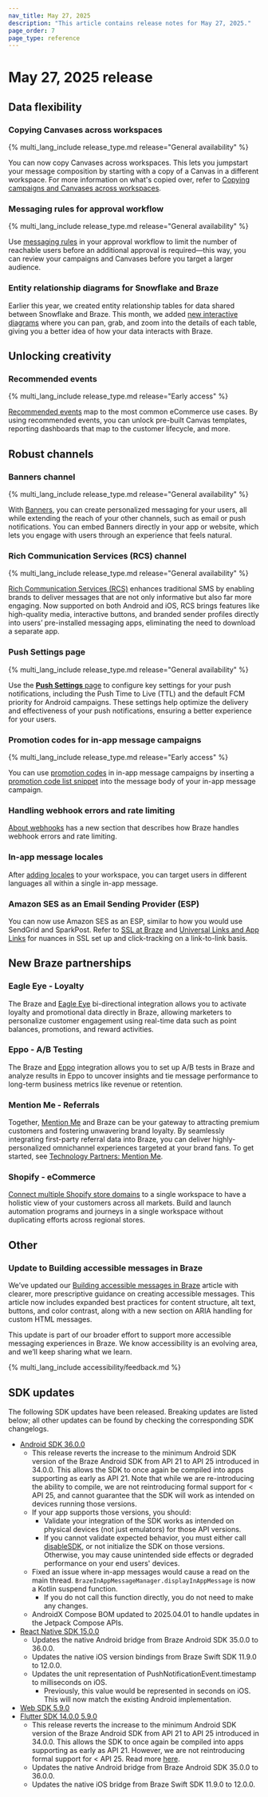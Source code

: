 ```yaml
---
nav_title: May 27, 2025
description: "This article contains release notes for May 27, 2025."
page_order: 7
page_type: reference
---
```


# May 27, 2025 release

## Data flexibility

### Copying Canvases across workspaces

{% multi_lang_include release_type.md release="General availability" %}

You can now copy Canvases across workspaces. This lets you jumpstart your message composition by starting with a copy of a Canvas in a different workspace. For more information on what's copied over, refer to [Copying campaigns and Canvases across workspaces]({{site.baseurl}}/copying_to_workspaces/).

### Messaging rules for approval workflow 

{% multi_lang_include release_type.md release="General availability" %}

Use [messaging rules]({{site.baseurl}}/user_guide/engagement_tools/messaging_fundamentals/approvals/messaging_rules) in your approval workflow to limit the number of reachable users before an additional approval is required—this way, you can review your campaigns and Canvases before you target a larger audience.

### Entity relationship diagrams for Snowflake and Braze

Earlier this year, we created entity relationship tables for data shared between Snowflake and Braze. This month, we added [new interactive diagrams]({{site.baseurl}}/partners/data_and_analytics/data_warehouses/snowflake/entity_relationships/) where you can pan, grab, and zoom into the details of each table, giving you a better idea of how your data interacts with Braze.

## Unlocking creativity

### Recommended events

{% multi_lang_include release_type.md release="Early access" %}

[Recommended events]({{site.baseurl}}/user_guide/data/custom_data/recommended_events) map to the most common eCommerce use cases. By using recommended events, you can unlock pre-built Canvas templates, reporting dashboards that map to the customer lifecycle, and more.

## Robust channels

### Banners channel

{% multi_lang_include release_type.md release="General availability" %}

With [Banners]({{site.baseurl}}/user_guide/message_building_by_channel/banners), you can create personalized messaging for your users, all while extending the reach of your other channels, such as email or push notifications. You can embed Banners directly in your app or website, which lets you engage with users through an experience that feels natural.

### Rich Communication Services (RCS) channel

{% multi_lang_include release_type.md release="General availability" %}

[Rich Communication Services (RCS)]({{site.baseurl}}/about_rcs/) enhances traditional SMS by enabling brands to deliver messages that are not only informative but also far more engaging. Now supported on both Android and iOS, RCS brings features like high-quality media, interactive buttons, and branded sender profiles directly into users’ pre-installed messaging apps, eliminating the need to download a separate app.

### Push Settings page

{% multi_lang_include release_type.md release="General availability" %}

Use the [**Push Settings** page]({{site.baseurl}}/user_guide/administrative/app_settings/push_settings) to configure key settings for your push notifications, including the Push Time to Live (TTL) and the default FCM priority for Android campaigns. These settings help optimize the delivery and effectiveness of your push notifications, ensuring a better experience for your users.

### Promotion codes for in-app message campaigns

{% multi_lang_include release_type.md release="Early access" %}

You can use [promotion codes]({{site.baseurl}}/user_guide/personalization_and_dynamic_content/promotion_codes) in in-app message campaigns by inserting a [promotion code list snippet]({{site.baseurl}}/user_guide/personalization_and_dynamic_content/promotion_codes#creating-a-promotion-code-list) into the message body of your in-app message campaign.

### Handling webhook errors and rate limiting

[About webhooks]({{site.baseurl}}/user_guide/message_building_by_channel/webhooks/understanding_webhooks/#webhook-error-handling-and-rate-limiting) has a new section that describes how Braze handles webhook errors and rate limiting.

### In-app message locales

After [adding locales]({{site.baseurl}}/user_guide/message_building_by_channel/in-app_messages/using_locales) to your workspace, you can target users in different languages all within a single in-app message.

### Amazon SES as an Email Sending Provider (ESP)

You can now use Amazon SES as an ESP, similar to how you would use SendGrid and SparkPost. Refer to [SSL at Braze]({{site.baseurl}}/user_guide/message_building_by_channel/email/email_setup/ssl#what-is-a-cdn-and-why-do-i-need-it) and [Universal Links and App Links]({{site.baseurl}}/user_guide/message_building_by_channel/email/universal_links#turning-off-click-tracking-on-a-link-to-link-basis) for nuances in SSL set up and click-tracking on a link-to-link basis.

## New Braze partnerships

### Eagle Eye - Loyalty

The Braze and [Eagle Eye]({{site.baseurl}}/partners/eagle_eye/) bi-directional integration allows you to activate loyalty and promotional data directly in Braze, allowing marketers to personalize customer engagement using real-time data such as point balances, promotions, and reward activities.

### Eppo - A/B Testing

The Braze and [Eppo]({{site.baseurl}}/partners/eppo/) integration allows you to set up A/B tests in Braze and analyze results in Eppo to uncover insights and tie message performance to long-term business metrics like revenue or retention.

### Mention Me - Referrals

Together, [Mention Me](https://www.mention-me.com/) and Braze can be your gateway to attracting premium customers and fostering unwavering brand loyalty. By seamlessly integrating first-party referral data into Braze, you can deliver highly-personalized omnichannel experiences targeted at your brand fans. To get started, see [Technology Partners: Mention Me]({{site.baseurl}}/partners/mention_me).

### Shopify - eCommerce

[Connect multiple Shopify store domains]({{site.baseurl}}/shopify_connecting_multiple_stores/) to a single workspace to have a holistic view of your customers across all markets. Build and launch automation programs and journeys in a single workspace without duplicating efforts across regional stores.

## Other

### Update to Building accessible messages in Braze

We’ve updated our [Building accessible messages in Braze]({{site.baseurl}}/help/accessibility/) article with clearer, more prescriptive guidance on creating accessible messages. This article now includes expanded best practices for content structure, alt text, buttons, and color contrast, along with a new section on ARIA handling for custom HTML messages. 

This update is part of our broader effort to support more accessible messaging experiences in Braze. We know accessibility is an evolving area, and we’ll keep sharing what we learn.

{% multi_lang_include accessibility/feedback.md %}

## SDK updates

The following SDK updates have been released. Breaking updates are listed below; all other updates can be found by checking the corresponding SDK changelogs.

- [Android SDK 36.0.0](https://pub.dev/packages/braze_plugin/changelog)
    - This release reverts the increase to the minimum Android SDK version of the Braze Android SDK from API 21 to API 25 introduced in 34.0.0. This allows the SDK to once again be compiled into apps supporting as early as API 21. Note that while we are re-introducing the ability to compile, we are not reintroducing formal support for < API 25, and cannot guarantee that the SDK will work as intended on devices running those versions.
    - If your app supports those versions, you should:
        - Validate your integration of the SDK works as intended on physical devices (not just emulators) for those API versions.
        - If you cannot validate expected behavior, you must either call [disableSDK](https://braze-inc.github.io/braze-android-sdk/kdoc/braze-android-sdk/com.braze/-braze/-companion/disable-sdk.html), or not initialize the SDK on those versions. Otherwise, you may cause unintended side effects or degraded performance on your end users' devices.
    - Fixed an issue where in-app messages would cause a read on the main thread.
    `BrazeInAppMessageManager.displayInAppMessage` is now a Kotlin suspend function.
        - If you do not call this function directly, you do not need to make any changes.
    - AndroidX Compose BOM updated to 2025.04.01 to handle updates in the Jetpack Compose APIs.
- [React Native SDK 15.0.0](https://github.com/braze-inc/braze-react-native-sdk/blob/master/CHANGELOG.md)
    - Updates the native Android bridge from Braze Android SDK 35.0.0 to 36.0.0.
    - Updates the native iOS version bindings from Braze Swift SDK 11.9.0 to 12.0.0.
    - Updates the unit representation of PushNotificationEvent.timestamp to milliseconds on iOS.
        - Previously, this value would be represented in seconds on iOS. This will now match the existing Android implementation.
- [Web SDK 5.9.0](https://github.com/braze-inc/braze-web-sdk/blob/master/CHANGELOG.md)
- [Flutter SDK 14.0.0 5.9.0](https://pub.dev/packages/braze_plugin/changelog)
    - This release reverts the increase to the minimum Android SDK version of the Braze Android SDK from API 21 to API 25 introduced in 34.0.0. This allows the SDK to once again be compiled into apps supporting as early as API 21. However, we are not reintroducing formal support for < API 25. Read more [here](https://github.com/braze-inc/braze-android-sdk/blob/master/CHANGELOG.md#3600).
    - Updates the native Android bridge from Braze Android SDK 35.0.0 to 36.0.0.
    - Updates the native iOS bridge from Braze Swift SDK 11.9.0 to 12.0.0.